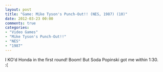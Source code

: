 ```yaml
---
layout: post
title: "Game: Mike Tyson's Punch-Out!! (NES, 1987) (10)"
date: 2012-03-23 00:00
comments: true
categories:
- "Video Games"
- "Mike Tyson's Punch-Out!!"
- "NES"
- "1987"
---
```


I KO'd Honda in the first round! Boom! But Soda Popinski got me
within 1:30. :(
